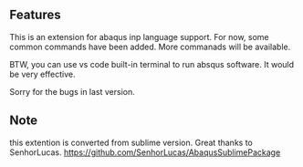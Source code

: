 ## Features
This is an extension for abaqus inp language support. For now, some common commands have been added. More commanads will be available.


BTW, you can use vs code built-in terminal to run absqus software. It would be very effective.


Sorry for the bugs in last version.

## Note
this extention is converted from sublime version. Great thanks to SenhorLucas. https://github.com/SenhorLucas/AbaqusSublimePackage
